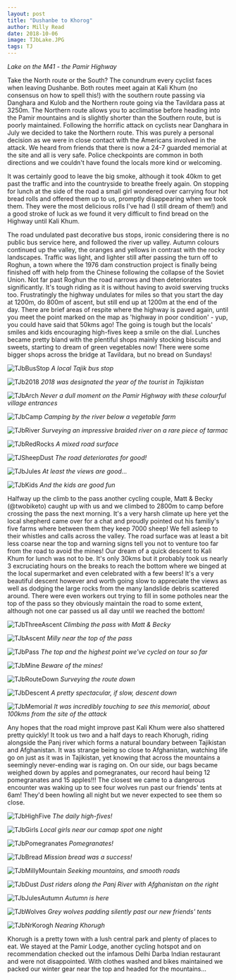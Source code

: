 ```yaml
---
layout: post
title: "Dushanbe to Khorog"
author: Milly Read
date: 2018-10-06
image: TJbLake.JPG
tags: TJ
--- 
```


*Lake on the M41 - the Pamir Highway*

Take the North route or the South? The conundrum every cyclist faces when leaving Dushanbe. Both routes meet again at Kali Khum (no consensus on how to spell this!) with the southern route passing via Danghara and Kulob and the Northern route going via the Tavildara pass at 3250m. The Northern route allows you to acclimatise before heading into the Pamir mountains and is slightly shorter than the Southern route, but is poorly maintained. Following the horrific attack on cyclists near Danghara in July we decided to take the Northern route. This was purely a personal decision as we were in close contact with the Americans involved in the attack. We heard from friends that there is now a 24-7 guarded memorial at the site and all is very safe. Police checkpoints are common in both directions and we couldn't have found the locals more kind or welcoming.  

It was certainly good to leave the big smoke, although it took 40km to get past the traffic and into the countryside to breathe freely again. On stopping for lunch at the side of the road a small girl wondered over carrying four hot bread rolls and offered them up to us, promptly disappearing when we took them. They were the most delicious rolls I've had (I still dream of them!) and a good stroke of luck as we found it very difficult to find bread on the Highway until Kali Khum. 

The road undulated past decorative bus stops, ironic considering there is no public bus service here, and followed the river up valley. Autumn colours continued up the valley, the oranges and yellows in contrast with the rocky landscapes. Traffic was light, and lighter still after passing the turn off to Roghun, a town where the 1976 dam construction project is finally being finished off with help from the Chinese following the collapse of the Soviet Union. Not far past Roghun the road narrows and then deteriorates significantly. It's tough riding as it is without having to avoid swerving trucks too. Frustratingly the highway undulates for miles so that you start the day at 1200m, do 800m of ascent,  but still end up at 1200m at the end of the day. There are brief areas of respite where the highway is paved again, until you meet the point marked on the map as 'highway in poor condition' - yup, you could have said that 50kms ago! The going is tough but the locals' smiles and kids encouraging high-fives keep a smile on the dial. Lunches became pretty bland with the plentiful shops mainly stocking biscuits and sweets, starting to dream of green vegetables now! There were some bigger shops across the bridge at Tavildara, but no bread on Sundays!

![TJbBusStop](assets/img/TJbBusStop.jpg) *A local Tajik bus stop*

![TJb2018](assets/img/TJb2018.jpg) *2018 was designated the year of the tourist in Tajikistan*

![TJbArch](assets/img/TJbArch.jpg) *Never a dull moment on the Pamir Highway with these colourful village entrances*

![TJbCamp](assets/img/TJbCamp.jpg) *Camping by the river below a vegetable farm* 

![TJbRiver](assets/img/TJbRiver.jpg) *Surveying an impressive braided river on a rare piece of tarmac*

![TJbRedRocks](assets/img/TJbRedRocks.JPG) *A mixed road surface* 

![TJSheepDust](assets/img/TJbSheepDust.jpg) *The road deteriorates for good!*

![TJbJules](assets/img/TJbJules.jpg) *At least the views are good...*

![TJbKids](assets/img/TJbKids.jpg) *And the kids are good fun*


Halfway up the climb to the pass another cycling couple, Matt & Becky (@twobiketo) caught up with us and we climbed to 2800m to camp before crossing the pass the next morning. It's a very harsh climate up here yet the local shepherd came over for a chat and proudly pointed out his familiy's five farms where between them they keep 7000 sheep! We fell asleep to their whistles and calls across the valley. The road surface was at least a bit less coarse near the top and warning signs tell you not to venture too far from the road to avoid the mines! Our dream of a quick descent to Kali Khum for lunch was not to be. It's only 30kms but it probably took us nearly 3 excruciating hours on the breaks to reach the bottom where we binged at the local supermarket and even celebrated with a few beers! It's a very beautiful descent however and worth going slow to appreciate the views as well as dodging the large rocks from the many landslide debris scattered around. There were even workers out trying to fill in some potholes near the top of the pass so they obviously maintain the road to some extent, although not one car passed us all day until we reached the bottom!

![TJbThreeAscent](assets/img/TJbThreeAscent.jpg) *Climbing the pass with Matt & Becky*

![TJbAscent](assets/img/TJbAscent.JPG) *Milly near the top of the pass*

![TJbPass](assets/img/TJbPass.jpg) *The top and the highest point we've cycled on tour so far*

![TJbMine](assets/img/TJbMine.jpg) *Beware of the mines!*

![TJbRouteDown](assets/img/TJbRouteDown.jpg) *Surveying the route down*

![TJbDescent](assets/img/TJbDescent.JPG) *A pretty spectacular, if slow, descent down* 

![TJbMemorial](assets/img/TJbMemorial.jpg) *It was incredibly touching to see this memorial, about 100kms from the site of the attack*

Any hopes that the road might improve past Kali Khum were also shattered pretty quickly! It took us two and a half days to reach Khorugh, riding alongside the Panj river which forms a natural boundary between Tajikistan and Afghanistan. It was strange being so close to Afghanistan, watching life go on just as it was in Tajikistan, yet knowing that across the mountains a seemingly never-ending war is raging on. On our side, our bags became weighed down by apples and pomegranates, our record haul being 12 pomegranates and 15 apples!!! The closest we came to a dangerous encounter was waking up to see four wolves run past our friends' tents at 6am!  They'd been howling all night but we never expected to see them so close.

![TJbHighFive](assets/img/TJbHighFive.jpg) *The daily high-fives!* 

![TJbGirls](assets/img/TJbGirls.JPG) *Local girls near our camap spot one night*

![TJbPomegranates](assets/img/TJbPomegranates.jpg) *Pomegranates!* 

![TJbBread](assets/img/TJbBread.jpg) *Mission bread was a success!*

![TJbMillyMountain](assets/img/TJbMillyMountain.jpg) *Seeking mountains, and smooth roads*

![TJbDust](assets/img/TJbDust.jpg) *Dust riders along the Panj River with Afghanistan on the right*

![TJbJulesAutumn](assets/img/TJbJulesAutumn.jpg) *Autumn is here*

![TJbWolves](assets/img/TJbWolves.JPG) *Grey wolves padding silently past our new friends' tents*

![TJbNrKorogh](assets/img/TJbNrKorogh.jpg) *Nearing Khorugh*


Khorugh is a pretty town with a lush central park and plenty of places to eat. We stayed at the Pamir Lodge, another cycling hotspot and on recommendation checked out the infamous Delhi Darba Indian restaurant and were not disappointed. With clothes washed and bikes maintained we packed our winter gear near the top and headed for the mountains...

